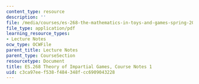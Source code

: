 ```yaml
---
content_type: resource
description: ''
file: /media/courses/es-268-the-mathematics-in-toys-and-games-spring-2010/c3ca97eef538f484348fcc6909043228_MITES_268S10_Ses1_theory.pdf
file_type: application/pdf
learning_resource_types:
- Lecture Notes
ocw_type: OCWFile
parent_title: Lecture Notes
parent_type: CourseSection
resourcetype: Document
title: ES.268 Theory of Impartial Games, Course Notes 1
uid: c3ca97ee-f538-f484-348f-cc6909043228
---
```


